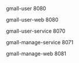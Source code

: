 gmall-user 8080

gmall-user-web 8080

gmall-user-service 8070

gmall-manage-service 8071

gmall-manage-web 8081